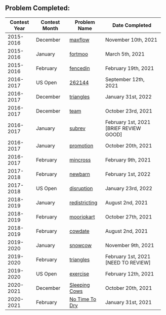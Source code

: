 ## Problem Completed:
| Contest Year  | Contest Month | Problem Name| Date Completed|
| ------------- | ------------- | ------------|----------|
| 2015-2016 | December | [maxflow](http://www.usaco.org/index.php?page=viewproblem2&cpid=576) | November 10th, 2021 |
| 2015-2016 | January | [fortmoo](http://www.usaco.org/index.php?page=viewproblem2&cpid=600) | March 5th, 2021 |
| 2015-2016 | February | [fencedin](http://usaco.org/index.php?page=viewproblem2&cpid=625) | February 19th, 2021|
| 2016-2017 | US Open | [262144](http://www.usaco.org/index.php?page=viewproblem2&cpid=648) | September 12th, 2021 |
| 2016-2017 | December | [triangles](http://usaco.org/index.php?page=viewproblem2&cpid=672&lang=en) | January 31st, 2022 |
| 2016-2017 | December | [team](http://www.usaco.org/index.php?page=viewproblem2&cpid=673) | October 23rd, 2021 |
| 2016-2017 | January | [subrev](http://www.usaco.org/index.php?page=viewproblem2&cpid=698) | February 1st, 2021 [BRIEF REVIEW GOOD]|
| 2016-2017 | January | [promotion](http://www.usaco.org/index.php?page=viewproblem2&cpid=696) | October 20th, 2021 |
| 2016-2017 | February | [mincross](http://usaco.org/index.php?page=viewproblem2&cpid=720) | February 9th, 2021 |
| 2017-2018 | February | [newbarn](http://www.usaco.org/index.php?page=viewproblem2&cpid=817) | February 1st, 2022 |
| 2017-2018 | US Open | [disruption](http://www.usaco.org/index.php?page=viewproblem2&cpid=842) | January 23rd, 2022 |
| 2018-2019 | January | [redistricting](http://www.usaco.org/index.php?page=viewproblem2&cpid=900) | August 2nd, 2021 |
| 2018-2019 | February  | [mooriokart](http://www.usaco.org/index.php?page=viewproblem2&cpid=925) |October 27th, 2021 |
| 2018-2019 | February  | [cowdate](http://www.usaco.org/index.php?page=viewproblem2&cpid=924) | August 2nd, 2021 |
| 2019-2020 | January | [snowcow](http://www.usaco.org/index.php?page=viewproblem2&cpid=973) | November 9th, 2021 |
| 2019-2020 | February | [triangles](http://www.usaco.org/index.php?page=viewproblem2&cpid=1021) | February 1st, 2021 [NEED TO REVIEW] |
| 2019-2020 | US Open | [exercise](http://usaco.org/index.php?page=viewproblem2&cpid=1045) | February 12th, 2021 |
| 2020-2021 | December | [Sleeping Cows](http://www.usaco.org/index.php?page=viewproblem2&cpid=1068) | October 20th, 2021 |
| 2020-2021 | February | [No Time To Dry](http://www.usaco.org/index.php?page=viewproblem2&cpid=1116) | January 31st, 2021 |
